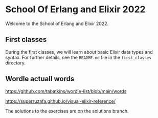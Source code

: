 # School Of Erlang and Elixir 2022

Welcome to the School of Erlang and Elixir 2022.

## First classes

During the first classes, we will learn about basic Elixir data types and syntax.
For further details, see the `README.md` file in the `first_classes` directory.


## Wordle actuall words 

https://github.com/tabatkins/wordle-list/blob/main/words

https://superruzafa.github.io/visual-elixir-reference/

The solutions to the exercises are on the solutions branch.
